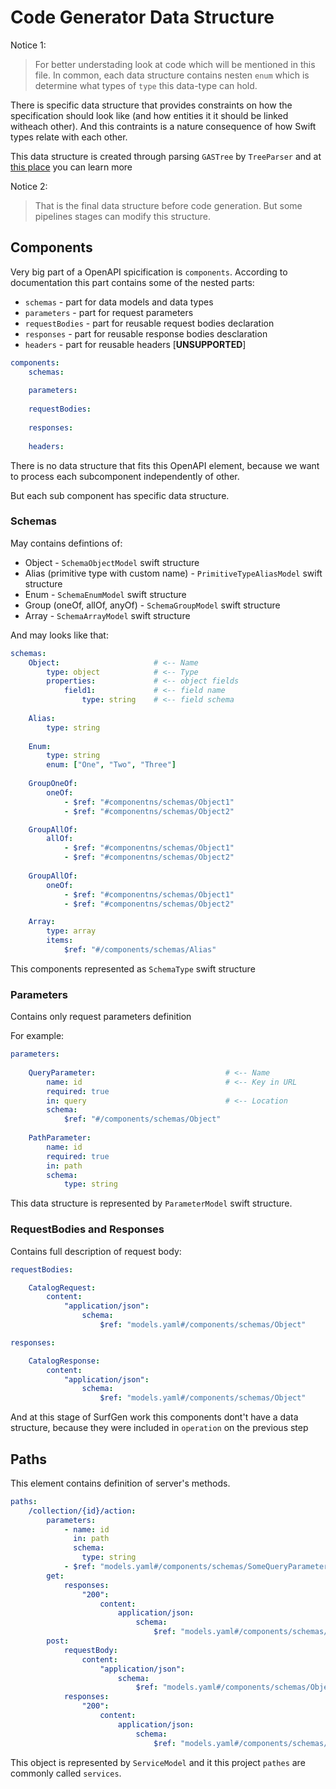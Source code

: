 #  Code Generator Data Structure

Notice 1: 
> For better understading look at code which will be mentioned in this file. In common, each data structure contains nesten `enum` which is determine what types of `type` this data-type can hold.

There is specific data structure that provides constraints on how the specification should look like (and how entities it it should be linked witheach other). And this contraints is a nature consequence of how Swift types relate with each other.

This data structure is created through parsing `GASTree` by `TreeParser` and at [this place](../Stages/TreeParserStage/TreeParser/README.md) you can learn more

Notice 2:
> That is the final data structure before code generation. But some pipelines stages can modify this structure.

## Components

Very big part of a OpenAPI spicification is `components`.
According to documentation this part contains some of the nested parts:
- `schemas` - part for data models and data types
- `parameters` - part for request parameters
- `requestBodies` - part for reusable request bodies declaration
- `responses` - part for reusable response bodies desclaration
- `headers` - part for reusable headers [**UNSUPPORTED**]

```YAML
components:
    schemas:
    
    parameters:
    
    requestBodies:
    
    responses:
    
    headers:
```

There is no data structure that fits this OpenAPI element, because we want to process each subcomponent independently of other.

But each sub component has specific data structure.

### Schemas

May contains defintions of:
- Object - `SchemaObjectModel` swift structure
- Alias (primitive type with custom name) - `PrimitiveTypeAliasModel`  swift structure
- Enum  - `SchemaEnumModel`  swift structure
- Group (oneOf, allOf, anyOf) - `SchemaGroupModel` swift structure
- Array - `SchemaArrayModel` swift structure

And may looks like that:

```YAML
schemas:
    Object:                     # <-- Name
        type: object            # <-- Type
        properties:             # <-- object fields
            field1:             # <-- field name
                type: string    # <-- field schema
    
    Alias:
        type: string
    
    Enum:
        type: string
        enum: ["One", "Two", "Three"]
    
    GroupOneOf:
        oneOf:
            - $ref: "#componentns/schemas/Object1"
            - $ref: "#componentns/schemas/Object2"

    GroupAllOf:
        allOf:
            - $ref: "#componentns/schemas/Object1"
            - $ref: "#componentns/schemas/Object2"
            
    GroupAllOf:
        oneOf:
            - $ref: "#componentns/schemas/Object1"
            - $ref: "#componentns/schemas/Object2"

    Array:
        type: array
        items:
            $ref: "#/components/schemas/Alias"
```

This components represented as `SchemaType` swift structure

### Parameters

Contains only request parameters definition

For example:

```YAML
parameters:
    
    QueryParameter:                             # <-- Name
        name: id                                # <-- Key in URL
        required: true                          
        in: query                               # <-- Location
        schema:
            $ref: "#/components/schemas/Object"
            
    PathParameter:
        name: id
        required: true
        in: path
        schema:
            type: string
```

This data structure is represented by `ParameterModel` swift structure.

### RequestBodies and Responses

Contains full description of request body:

```YAML
requestBodies:

    CatalogRequest:
        content:
            "application/json":
                schema:
                    $ref: "models.yaml#/components/schemas/Object"

responses:

    CatalogResponse:
        content:
            "application/json":
                schema:
                    $ref: "models.yaml#/components/schemas/Object"
```

And at this stage of SurfGen work this components dont't have a data structure, because they were included in `operation` on the previous step

## Paths

This element contains definition of server's methods.

```YAML
paths:
    /collection/{id}/action:
        parameters:
            - name: id
              in: path
              schema:
                type: string
            - $ref: "models.yaml#/components/schemas/SomeQueryParameter"
        get:
            responses:
                "200":
                    content:
                        application/json:
                            schema:
                                $ref: "models.yaml#/components/schemas/ServiceStatus"
        post:
            requestBody:
                content:
                    "application/json":
                        schema:
                            $ref: "models.yaml#/components/schemas/Object"
            responses:
                "200":
                    content:
                        application/json:
                            schema:
                                $ref: "models.yaml#/components/schemas/Object"


```

This object is represented by `ServiceModel` and it this project `pathes` are commonly called `services`.